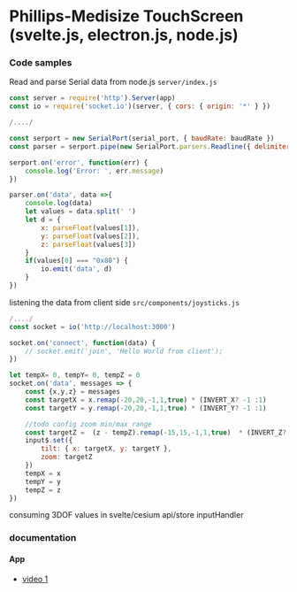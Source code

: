 # Phillips-Medisize TouchScreen (svelte.js, electron.js, node.js)

### Code samples

Read and parse Serial data from node.js
`server/index.js`

```javascript
const server = require('http').Server(app)
const io = require('socket.io')(server, { cors: { origin: '*' } })

/..../

const serport = new SerialPort(serial_port, { baudRate: baudRate })
const parser = serport.pipe(new SerialPort.parsers.Readline({ delimiter: '\r' }))

serport.on('error', function(err) {
    console.log('Error: ', err.message)
})

parser.on('data', data =>{
    console.log(data)
    let values = data.split(' ')
    let d = {
        x: parseFloat(values[1]),
        y: parseFloat(values[2]),
        z: parseFloat(values[3])
    }
    if(values[0] === "0x80") {
        io.emit('data', d)
    }
})
```

listening the data from client side
`src/components/joysticks.js`

```javascript
/..../
const socket = io('http://localhost:3000')

socket.on('connect', function(data) {
    // socket.emit('join', 'Hello World from client');
})

let tempX= 0, tempY= 0, tempZ = 0
socket.on('data', messages => {
    const {x,y,z} = messages
    const targetX = x.remap(-20,20,-1,1,true) * (INVERT_X? -1 :1)
    const targetY = y.remap(-20,20,-1,1,true) * (INVERT_Y? -1 :1)

    //todo config zoom min/max range
    const targetZ =  (z - tempZ).remap(-15,15,-1,1,true)  * (INVERT_Z? -1 :1)
    input$.set({
        tilt: { x: targetX, y: targetY },
        zoom: targetZ
    })
    tempX = x
    tempY = y
    tempZ = z
})
```

consuming 3DOF values in svelte/cesium
api/store
inputHandler


### documentation
#### App
 * [video 1](https://drive.google.com/file/d/1EhHYihvC4hPGFzWnv5ML3AtN10DpcKAP/view?usp=sharing)
